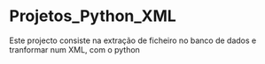 # Projetos_Python_XML
Este projecto consiste na extração de ficheiro no banco de dados e tranformar num XML, com o python
